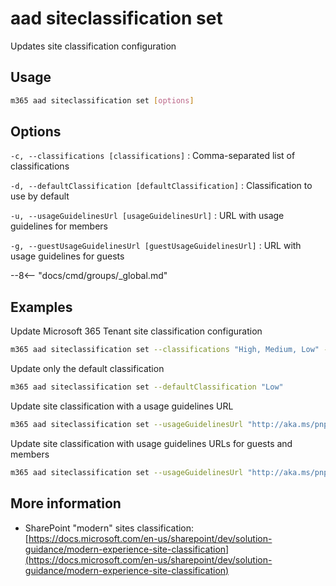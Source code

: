 # aad siteclassification set

Updates site classification configuration

## Usage

```sh
m365 aad siteclassification set [options]
```

## Options

`-c, --classifications [classifications]`
: Comma-separated list of classifications

`-d, --defaultClassification [defaultClassification]`
: Classification to use by default

`-u, --usageGuidelinesUrl [usageGuidelinesUrl]`
: URL with usage guidelines for members

`-g, --guestUsageGuidelinesUrl [guestUsageGuidelinesUrl]`
: URL with usage guidelines for guests

--8<-- "docs/cmd/groups/_global.md"


## Examples

Update Microsoft 365 Tenant site classification configuration

```sh
m365 aad siteclassification set --classifications "High, Medium, Low" --defaultClassification "Medium"
```

Update only the default classification

```sh
m365 aad siteclassification set --defaultClassification "Low"
```

Update site classification with a usage guidelines URL

```sh
m365 aad siteclassification set --usageGuidelinesUrl "http://aka.ms/pnp"
```

Update site classification with usage guidelines URLs for guests and members

```sh
m365 aad siteclassification set --usageGuidelinesUrl "http://aka.ms/pnp" --guestUsageGuidelinesUrl "http://aka.ms/pnp"
```

## More information

- SharePoint "modern" sites classification: [https://docs.microsoft.com/en-us/sharepoint/dev/solution-guidance/modern-experience-site-classification](https://docs.microsoft.com/en-us/sharepoint/dev/solution-guidance/modern-experience-site-classification)
